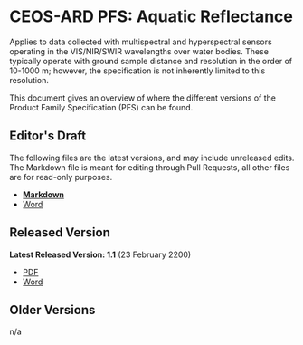 # CEOS-ARD PFS: Aquatic Reflectance

Applies to data collected with multispectral and hyperspectral sensors operating in the VIS/NIR/SWIR wavelengths over water bodies. These typically operate with ground sample distance and resolution in the order of 10-1000 m; however, the specification is not inherently limited to this resolution.

This document gives an overview of where the different versions of the Product Family Specification (PFS) can be found.

## Editor's Draft

The following files are the latest versions, and may include unreleased edits.
The Markdown file is meant for editing through Pull Requests, all other files are for read-only purposes.

- [**Markdown**](PFS.md)
- [Word](https://ceos-org.github.io/ceos-ard/CEOS-ARD_PFS_Aquatic-Reflectance_latest.docx)

## Released Version

**Latest Released Version: 1.1** (23 February 2200)

- [PDF](https://ceos.org/ard/files/PFS/AR/v1.0/CARD4L_Product_Family_Specification_Aquatic_Reflectance-v1.0.pdf)
- [Word](https://ceos.org/ard/files/PFS/AR/v1.0/CARD4L_Product_Family_Specification_Aquatic_Reflectance-v1.0.docx)

## Older Versions

n/a
